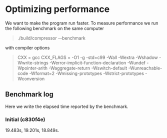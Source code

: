 # Optimizing performance

We want to make the program run faster. To measure performance we run the following benchmark on the same computer

> ./build/compressor --benchmark

with compiler options

> CXX = gcc
> CXX_FLAGS = -O1 -g -std=c99 -Wall -Wextra -Wshadow -Wwrite-strings -Werror-implicit-function-declaration -Wundef -Wpointer-arith -Waggregate-return  -Wswitch-default -Wunreachable-code -Wformat=2 -Wmissing-prototypes -Wstrict-prototypes -Wconversion

## Benchmark log

Here we write the elapsed time reported by the benchmark.

### Initial (c830f4e)

19.483s, 19.201s, 18.849s.
